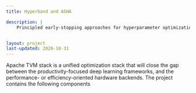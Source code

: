 ```yaml
---
title: Hyperband and ASHA

description: |
    Principled early-stopping approaches for hyperparameter optimization


layout: project
last-updated: 2020-10-31
---
```


Apache TVM stack is a unified optimization stack that will close the gap between the productivity-focused deep learning frameworks, and the performance- or efficiency-oriented hardware backends. The project contains the following components
